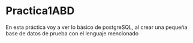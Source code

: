 # Practica1ABD
En esta práctica voy a ver lo básico de postgreSQL, al crear una pequeña base de datos de prueba con el lenguaje mencionado
